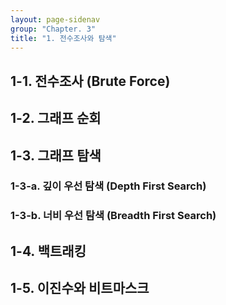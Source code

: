 ```yaml
---
layout: page-sidenav
group: "Chapter. 3"
title: "1. 전수조사와 탐색"
---
```


## 1-1. 전수조사 (Brute Force)

## 1-2. 그래프 순회

## 1-3. 그래프 탐색

### 1-3-a. 깊이 우선 탐색 (Depth First Search)

### 1-3-b. 너비 우선 탐색 (Breadth First Search)

## 1-4. 백트래킹

## 1-5. 이진수와 비트마스크